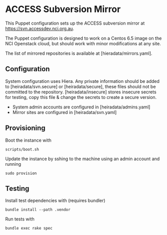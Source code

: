 ACCESS Subversion Mirror
========================

This Puppet configuration sets up the ACCESS subversion mirror at
https://svn.accessdev.nci.org.au.

The Puppet configuration is designed to work on a Centos 6.5 image on the NCI
Openstack cloud, but should work with minor modifications at any site.

The list of mirrored repositories is available at [hieradata/mirrors.yaml].

Configuration
-------------

System configuration uses Hiera. Any private information should be added to
[heiradata/svn.secure] or [heiradata/secure], these files should not be
committed to the repository. [heiradata/insecure] stores insecure secrets for
testing, copy this file & change the secrets to create a secure version.

 * System admin accounts are configured in [heiradata/admins.yaml]
 * Mirror sites are configured in [heiradata/svn.yaml]

Provisioning
------------

Boot the instance with

    scripts/boot.sh

Update the instance by sshing to the machine using an admin account and running

    sudo provision

Testing
-------

Install test dependencies with (requires bundler)

    bundle install --path .vendor

Run tests with

    bundle exec rake spec
